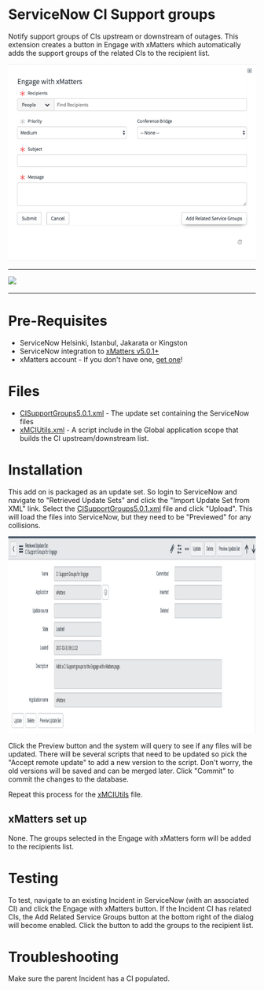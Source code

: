 # ServiceNow CI Support groups
Notify support groups of CIs upstream or downstream of outages. This extension creates a button in Engage with xMatters which automatically adds the support groups of the related CIs to the recipient list.

<kbd>
  <img src="images/CIGroups.png" height="400">
</kbd>

---------

<kbd>
  <img src="https://github.com/xmatters/xMatters-Labs/raw/master/media/disclaimer.png">
</kbd>

---------


# Pre-Requisites
* ServiceNow Helsinki, Istanbul, Jakarata or Kingston
* ServiceNow integration to [xMatters v5.0.1+](https://store.servicenow.com/sn_appstore_store.do#!/store/application/5950d7444f2231000e9fa88ca310c78c/)
* xMatters account - If you don't have one, [get one](https://www.xmatters.com)!


# Files
* [CISupportGroups5.0.1.xml](CISupportGroups5.0.1.xml) - The update set containing the ServiceNow files
* [xMCIUtils.xml](xMCIUtils.xml) - A script include in the Global application scope that builds the CI upstream/downstream list.

# Installation
This add on is packaged as an update set. So login to ServiceNow and navigate to "Retrieved Update Sets" and click the "Import Update Set from XML" link. Select the [CISupportGroups5.0.1.xml](CISupportGroups5.0.1.xml) file and click "Upload". This will load the files into ServiceNow, but they need to be "Previewed" for any collisions. 

<kbd>
  <img src="images/preview_update_set.png" height="400">
</kbd>

Click the Preview button and the system will query to see if any files will be updated. There will be several scripts that need to be updated so pick the "Accept remote update" to add a new version to the script. Don't worry, the old versions will be saved and can be merged later. Click "Commit" to commit the changes to the database. 

Repeat this process for the [xMCIUtils](xMCIUtils.xml) file. 

## xMatters set up
None. The groups selected in the Engage with xMatters form will be added to the recipients list. 
   
# Testing
To test, navigate to an existing Incident in ServiceNow (with an associated CI) and click the Engage with xMatters button. If the Incident CI has related CIs, the Add Related Service Groups button at the bottom right of the dialog will become enabled. Click the button to add the groups to the recipient list. 

# Troubleshooting
Make sure the parent Incident has a CI populated.
